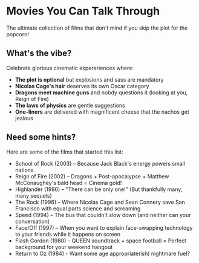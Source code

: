 # Movies You Can Talk Through

The ultimate collection of films that don't mind if you skip the plot for the popcorn!

## What's the vibe?

Celebrate glorious cinematic expereriences where:

* **The plot is optional** but explosions and sass are mandatory
* **Nicolas Cage's hair** deserves its own Oscar category
* **Dragons meet machine guns** and nobdy questions it (looking at you, Reign of Fire)
* **The laws of physics** are gentle suggestions
* **One-liners** are delivered with magnificent cheese that the nachos get jealous

## Need some hints?

Here are some of the films that started this list:

* School of Rock (2003) – Because Jack Black's energy powers small nations
* Reign of Fire (2002) – Dragons + Post-apocalypse + Matthew McConaughey's bald head = Cinema gold!
* Highlander (1986) – "There can be only one!" (But thankfully many, many sequels)
* The Rock (1996) – Where Nicolas Cage and Sean Connery save San Francisco with equal parts science and screaming
* Speed (1994) – The bus that couldn't slow down (and neither can your conversation)
* Face/Off (1997) – When you want to explain face-swapping technology to your friends while it happens on screen
* Flash Gordon (1980) – QUEEN soundtrack + space football = Perfect background for your weekend hangout
* Return to Oz (1984) - Want some age appropriate(ish) nightmare fuel?
